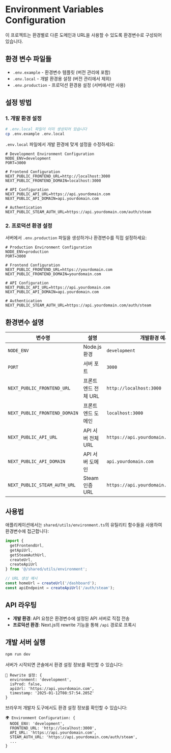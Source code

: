 # Environment Variables Configuration

이 프로젝트는 환경별로 다른 도메인과 URL을 사용할 수 있도록 환경변수로 구성되어 있습니다.

## 환경 변수 파일들

- `.env.example` - 환경변수 템플릿 (버전 관리에 포함)
- `.env.local` - 개발 환경용 설정 (버전 관리에서 제외)
- `.env.production` - 프로덕션 환경용 설정 (서버에서만 사용)

## 설정 방법

### 1. 개발 환경 설정

```bash
# .env.local 파일이 이미 생성되어 있습니다
cp .env.example .env.local
```

`.env.local` 파일에서 개발 환경에 맞게 설정을 수정하세요:

```env
# Development Environment Configuration
NODE_ENV=development
PORT=3000

# Frontend Configuration
NEXT_PUBLIC_FRONTEND_URL=http://localhost:3000
NEXT_PUBLIC_FRONTEND_DOMAIN=localhost:3000

# API Configuration
NEXT_PUBLIC_API_URL=https://api.yourdomain.com
NEXT_PUBLIC_API_DOMAIN=api.yourdomain.com

# Authentication
NEXT_PUBLIC_STEAM_AUTH_URL=https://api.yourdomain.com/auth/steam
```

### 2. 프로덕션 환경 설정

서버에서 `.env.production` 파일을 생성하거나 환경변수를 직접 설정하세요:

```env
# Production Environment Configuration
NODE_ENV=production
PORT=3000

# Frontend Configuration
NEXT_PUBLIC_FRONTEND_URL=https://yourdomain.com
NEXT_PUBLIC_FRONTEND_DOMAIN=yourdomain.com

# API Configuration  
NEXT_PUBLIC_API_URL=https://api.yourdomain.com
NEXT_PUBLIC_API_DOMAIN=api.yourdomain.com

# Authentication
NEXT_PUBLIC_STEAM_AUTH_URL=https://api.yourdomain.com/auth/steam
```

## 환경변수 설명

| 변수명 | 설명 | 개발환경 예시 | 프로덕션 예시 |
|--------|------|---------------|---------------|
| `NODE_ENV` | Node.js 환경 | `development` | `production` |
| `PORT` | 서버 포트 | `3000` | `3000` |
| `NEXT_PUBLIC_FRONTEND_URL` | 프론트엔드 전체 URL | `http://localhost:3000` | `https://yourdomain.com` |
| `NEXT_PUBLIC_FRONTEND_DOMAIN` | 프론트엔드 도메인 | `localhost:3000` | `yourdomain.com` |
| `NEXT_PUBLIC_API_URL` | API 서버 전체 URL | `https://api.yourdomain.com` | `https://api.yourdomain.com` |
| `NEXT_PUBLIC_API_DOMAIN` | API 서버 도메인 | `api.yourdomain.com` | `api.yourdomain.com` |
| `NEXT_PUBLIC_STEAM_AUTH_URL` | Steam 인증 URL | `https://api.yourdomain.com/auth/steam` | `https://api.yourdomain.com/auth/steam` |

## 사용법

애플리케이션에서는 `shared/utils/environment.ts`의 유틸리티 함수들을 사용하여 환경변수에 접근합니다:

```typescript
import { 
  getFrontendUrl, 
  getApiUrl, 
  getSteamAuthUrl,
  createUrl,
  createApiUrl 
} from '@/shared/utils/environment';

// URL 생성 예시
const homeUrl = createUrl('/dashboard');
const apiEndpoint = createApiUrl('/auth/steam');
```

## API 라우팅

- **개발 환경**: API 요청은 환경변수에 설정된 API 서버로 직접 전송
- **프로덕션 환경**: Next.js의 rewrite 기능을 통해 `/api` 경로로 프록시

## 개발 서버 실행

```bash
npm run dev
```

서버가 시작되면 콘솔에서 환경 설정 정보를 확인할 수 있습니다:

```
🔧 Rewrite 설정: {
  environment: 'development',
  isProd: false,
  apiUrl: 'https://api.yourdomain.com',
  timestamp: '2025-01-12T08:57:54.205Z'
}
```

브라우저 개발자 도구에서도 환경 설정 정보를 확인할 수 있습니다:

```
🌍 Environment Configuration: {
  NODE_ENV: 'development',
  FRONTEND_URL: 'http://localhost:3000',
  API_URL: 'https://api.yourdomain.com',
  STEAM_AUTH_URL: 'https://api.yourdomain.com/auth/steam',
  ...
}
```
